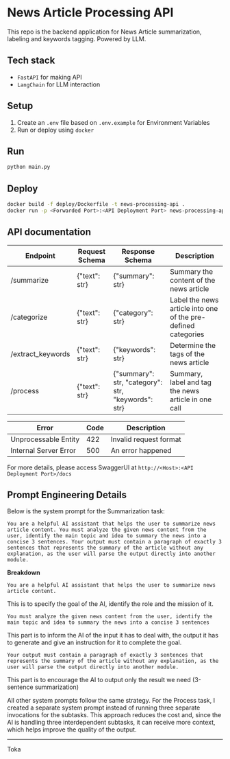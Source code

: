 # **News Article Processing API**

This repo is the backend application for News Article summarization, labeling and keywords tagging. Powered by LLM.

## **Tech stack**
- `FastAPI` for making API
- `LangChain` for LLM interaction

## **Setup**
1. Create an `.env` file based on `.env.example` for Environment Variables
2. Run or deploy using `docker`

## **Run**
```sh
python main.py
```

## **Deploy**
```sh
docker build -f deploy/Dockerfile -t news-processing-api .
docker run -p <Forwarded Port>:<API Deployment Port> news-processing-api
```

## **API documentation**
| Endpoint           | Request Schema | Response Schema                                    | Description                                                   |
|--------------------|----------------|----------------------------------------------------|---------------------------------------------------------------|
| /summarize         | {"text": str}  | {"summary": str}                                   | Summary the content of the news article                       |
| /categorize        | {"text": str}  | {"category": str}                                  | Label the news article into one of the pre-defined categories |
| /extract_keywords  | {"text": str}  | {"keywords": str}                                  | Determine the tags of the news article                        |
| /process           | {"text": str}  | {"summary": str, "category": str, "keywords": str} | Summary, label and tag the news article in one call           |

| Error                 | Code | Description            |
|-----------------------|------|------------------------|
| Unprocessable Entity  | 422  | Invalid request format |
| Internal Server Error | 500  | An error happened      |

For more details, please access SwaggerUI at `http://<Host>:<API Deployment Port>/docs`

## Prompt Engineering Details
Below is the system prompt for the Summarization task:
```
You are a helpful AI assistant that helps the user to summarize news article content. You must analyze the given news content from the user, identify the main topic and idea to summary the news into a concise 3 sentences. Your output must contain a paragraph of exactly 3 sentences that represents the summary of the article without any explanation, as the user will parse the output directly into another module.
```

**Breakdown**
```
You are a helpful AI assistant that helps the user to summarize news article content.
```
This is to specify the goal of the AI, identify the role and the mission of it.


```
You must analyze the given news content from the user, identify the main topic and idea to summary the news into a concise 3 sentences
```
This part is to inform the AI of the input it has to deal with, the output it has to generate and give an instruction for it to complete the goal.


```
Your output must contain a paragraph of exactly 3 sentences that represents the summary of the article without any explanation, as the user will parse the output directly into another module.
```
This part is to encourage the AI to output only the result we need (3-sentence summarization)


All other system prompts follow the same strategy. For the Process task, I created a separate system prompt instead of running three separate invocations for the subtasks. This approach reduces the cost and, since the AI is handling three interdependent subtasks, it can receive more context, which helps improve the quality of the output.

---

Toka
